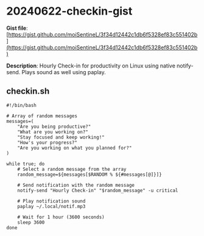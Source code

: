 # 20240622-checkin-gist

**Gist file**: [https://gist.github.com/moiSentineL/3f34d12442c1db6f5328ef83c551402b](https://gist.github.com/moiSentineL/3f34d12442c1db6f5328ef83c551402b)

**Description**: Hourly Check-in for productivity on Linux using native notify-send. Plays sound as well using paplay. 

## checkin.sh

```Shell
#!/bin/bash

# Array of random messages
messages=(
    "Are you being productive?"
    "What are you working on?"
    "Stay focused and keep working!"
    "How's your progress?"
    "Are you working on what you planned for?"
)

while true; do
    # Select a random message from the array
    random_message=${messages[$RANDOM % ${#messages[@]}]}

    # Send notification with the random message
    notify-send "Hourly Check-in" "$random_message" -u critical

    # Play notification sound
    paplay ~/.local/notif.mp3

    # Wait for 1 hour (3600 seconds)
    sleep 3600
done

```